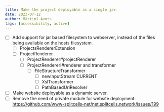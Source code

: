 ```yaml
---
title: Make the project deployable as a single jar.
date: 2023-07-12
author: Mārtiņš Avots
tags: [accessibility, active]
---
```

* [ ] Add support for jar based filesystem to webserver,
  instead of the files being available on the hosts filesystem.
    * [ ] ProjectsRendererExtension
    * [ ] ProjectRenderer
        * [ ] ProjectRenderer#projectRenderer
        * [ ] ProjectRendererI#renderer and transformer
            * [ ] FileStructureTransformer
              * [ ] newInputStream CURRENT
              * [ ] XslTransformer
              * [ ] PathBasedUriResolver
* [ ] Make website deployable as a dynamic server.
* [ ] Remove the need of private module for website deployment: https://github.com/www-splitcells-net/net.splitcells.network/issues/199